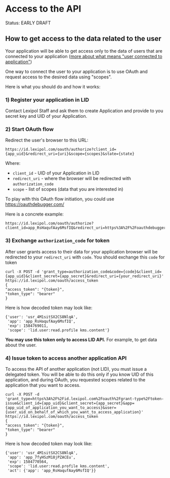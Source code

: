 # Access to the API
Status: EARLY DRAFT

## How to get access to the data related to the user
Your application will be able to get access only to the data of users that are
connected to your application
([more about what means "user connected to application"](/api/applications.md#api-access-and-permissions))

One way to connect the user to your application is to use OAuth and request access
to the desired data using "scopes".

Here is what you should do and how it works:

### 1) Register your application in LID
Contact Lexipol Staff and ask them to create Application and provide to you
secret key and UID of your Application.

### 2) Start OAuth flow
Redirect the user's browser to this URL:
```
https://id.lexipol.com/oauth/authorize?client_id={app_uid}&redirect_uri={uri}&scope={scopes}&state={state}
```
Where:
- `client_id` - UID of your Application in LID
- `redirect_uri` - where the browser will be redirected with `authorization_code`
- `scope` - list of scopes (data that you are interested in)

To play with this OAuth flow initiation, you could use https://oauthdebugger.com/

Here is a concrete example:
```
https://id.lexipol.com/oauth/authorize?client_id=app_RsHaqufAay6MsfIQ&redirect_uri=https%3A%2F%2Foauthdebugger.com%2Fdebug&scope=lid.user%3Aread.profile%20kms.content&state=test
```

### 3) Exchange `authorization_code` for token
After user grants access to their data for your application browser will be
redirected to your `redirect_uri` with `code`. You should exchange this `code`
for token

```
curl -X POST -d 'grant_type=authorization_code&code={code}&client_id={app_uid}&client_secret={app_secret}&redirect_uri={your_redirect_uri}' https://id.lexipol.com/oauth/access_token
{
"access_token": "{token}",
"token_type": "bearer"
}
```
Here is how decoded token may look like:
```
{'user': 'usr_4M1sitSX2CS8NlqA',
 'app': 'app_RsHaqufAay6MsfIQ',
 'exp': 1584769011,
 'scope': 'lid.user:read.profile kms.content'}
```

**You may use this token only to access LID API.** For example, to get data about
the user.

### 4) Issue token to access another application API
To access the API of another application (not LID), you must issue a delegated token.
You will be able to do this only if you know UID of this application, and
during OAuth, you requested scopes related to the application that you 
want to access.

```
curl -X POST -d 'grant_type=https%3A%2F%2Fid.lexipol.com%2Foauth%2Fgrant-type%2Ftoken-issue&client_id={app_uid}&client_secret={app_secret}&app={app_uid_of_application_you_want_to_access}&user={user_uid_on_behalf_of_which_you_want_to_access_application}' https://id.lexipol.com/oauth/access_token
{
"access_token": "{token}",
"token_type": "bearer"
}
```
Here is how decoded token may look like:
```
{'user': 'usr_4M1sitSX2CS8NlqA',
 'app': 'app_7fyHSzM18jPZACEu',
 'exp': 1584770564,
 'scope': 'lid.user:read.profile kms.content',
 'act': {'app': 'app_RsHaqufAay6MsfIQ'}}
```

